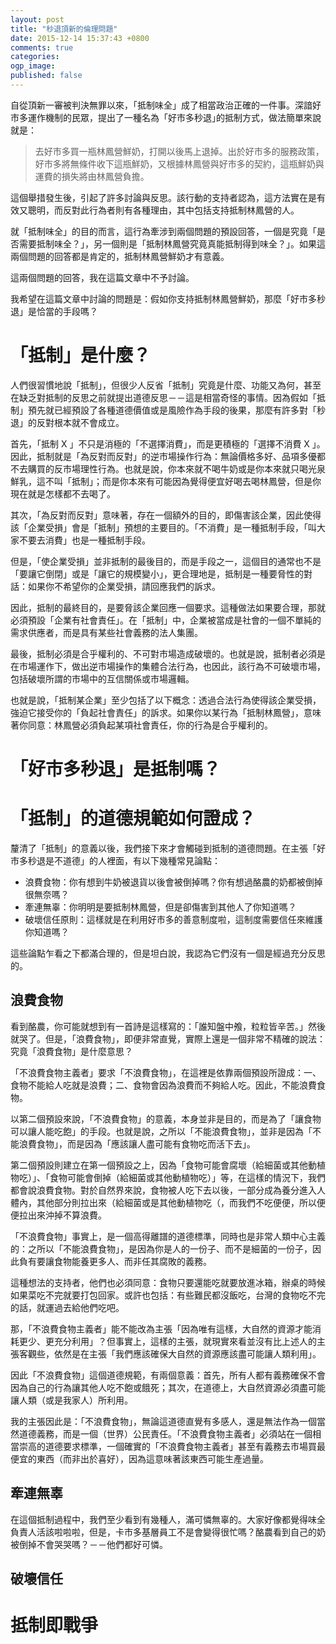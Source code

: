 ```yaml
---
layout: post
title: "秒退頂新的倫理問題"
date: 2015-12-14 15:37:43 +0800
comments: true
categories: 
ogp_image: 
published: false
---
```


自從頂新一審被判決無罪以來，「抵制味全」成了相當政治正確的一件事。深諳好市多運作機制的民眾，提出了一種名為「好市多秒退｣的抵制方式，做法簡單來說就是：

> 去好市多買一瓶林鳳營鮮奶，打開以後馬上退掉。出於好市多的服務政策，好市多將無條件收下這瓶鮮奶，又根據林鳳營與好市多的契約，這瓶鮮奶與運費的損失將由林鳳營負擔。

這個舉措發生後，引起了許多討論與反思。該行動的支持者認為，這方法實在是有效又聰明，而反對此行為者則有各種理由，其中包括支持抵制林鳳營的人。

就「抵制味全」的目的而言，這行為牽涉到兩個問題的預設回答，一個是究竟「是否需要抵制味全？」，另一個則是「抵制林鳳營究竟真能抵制得到味全？」。如果這兩個問題的回答都是肯定的，抵制林鳳營鮮奶才有意義。

這兩個問題的回答，我在這篇文章中不予討論。

我希望在這篇文章中討論的問題是：假如你支持抵制林鳳營鮮奶，那麼「好市多秒退」是恰當的手段嗎？

<!--more-->

# 「抵制」是什麼？

人們很習慣地說「抵制」，但很少人反省「抵制」究竟是什麼、功能又為何，甚至在缺乏對抵制的反思之前就提出道德反思－－這是相當奇怪的事情。因為假如「抵制」預先就已經預設了各種道德價值或是風險作為手段的後果，那麼有許多對「秒退」的反對根本就不會成立。

首先，「抵制 X 」不只是消極的「不選擇消費」，而是更積極的「選擇不消費 X 」。因此，抵制就是「為反對而反對」的逆市場操作行為：無論價格多好、品項多優都不去購買的反市場理性行為。也就是說，你本來就不喝牛奶或是你本來就只喝光泉鮮乳，這不叫「抵制」；而是你本來有可能因為覺得便宜好喝去喝林鳳營，但是你現在就是怎樣都不去喝了。

其次，「為反對而反對」意味著，存在一個額外的目的，即傷害該企業，因此使得該「企業受損」會是「抵制」預想的主要目的。「不消費」是一種抵制手段，「叫大家不要去消費」也是一種抵制手段。

但是，「使企業受損」並非抵制的最後目的，而是手段之一，這個目的通常也不是「要讓它倒閉」或是「讓它的規模變小」，更合理地是，抵制是一種要脅性的對話：如果你不希望你的企業受損，請回應我們的訴求。

因此，抵制的最終目的，是要脅該企業回應一個要求。這種做法如果要合理，那就必須預設「企業有社會責任」。在「抵制」中，企業被當成是社會的一個不單純的需求供應者，而是具有某些社會義務的法人集團。

最後，抵制必須是合乎權利的、不可對市場造成破壞的。也就是說，抵制者必須是在市場運作下，做出逆市場操作的集體合法行為，也因此，該行為不可破壞市場，包括破壞所謂的市場中的互信關係或市場邏輯。

也就是說，「抵制某企業」至少包括了以下概念：透過合法行為使得該企業受損，強迫它接受你的「負起社會責任」的訴求。如果你以某行為「抵制林鳳營」，意味著你同意：林鳳營必須負起某項社會責任，你的行為是合乎權利的。

# 「好市多秒退」是抵制嗎？

# 「抵制」的道德規範如何證成？

釐清了「抵制」的意義以後，我們接下來才會觸碰到抵制的道德問題。在主張「好市多秒退是不道德」的人裡面，有以下幾種常見論點：

* 浪費食物：你有想到牛奶被退貨以後會被倒掉嗎？你有想過酪農的奶都被倒掉很無奈嗎？
* 牽連無辜：你明明是要抵制林鳳營，但是卻傷害到其他人了你知道嗎？
* 破壞信任原則：這樣就是在利用好市多的善意制度啦，這制度需要信任來維護你知道嗎？

這些論點乍看之下都滿合理的，但是坦白說，我認為它們沒有一個是經過充分反思的。

## 浪費食物

看到酪農，你可能就想到有一首詩是這樣寫的：「誰知盤中飧，粒粒皆辛苦。」然後就哭了。但是，「浪費食物」，即便非常直覺，實際上還是一個非常不精確的說法：究竟「浪費食物」是什麼意思？

「不浪費食物主義者」要求「不浪費食物」，在這裡是依靠兩個預設所證成：一、食物不能給人吃就是浪費；二、食物會因為浪費而不夠給人吃。因此，不能浪費食物。

以第二個預設來說，「不浪費食物」的意義，本身並非是目的，而是為了「讓食物可以讓人能吃飽」的手段。也就是說，之所以「不能浪費食物」，並非是因為「不能浪費食物」，而是因為「應該讓人盡可能有食物吃而活下去」。

第二個預設則建立在第一個預設之上，因為「食物可能會腐壞（給細菌或其他動植物吃）」、「食物可能會倒掉（給細菌或其他動植物吃）」等，在這樣的情況下，我們都會說浪費食物。對於自然界來說，食物被人吃下去以後，一部分成為養分進入人體內，其他部分則拉出來（給細菌或是其他動植物吃（，而我們不吃便便，所以便便拉出來沖掉不算浪費。

「不浪費食物」事實上，是一個高得離譜的道德標準，同時也是非常人類中心主義的：之所以「不能浪費食物」，是因為你是人的一份子、而不是細菌的一份子，因此負有要讓食物能養更多人、而非任其腐敗的義務。

這種想法的支持者，他們也必須同意：食物只要還能吃就要放進冰箱，辦桌的時候如果菜吃不完就要打包回家。或許也包括：有些難民都沒飯吃，台灣的食物吃不完的話，就運過去給他們吃吧。

那，「不浪費食物主義者」能不能改為主張「因為唯有這樣，大自然的資源才能消耗更少、更充分利用」？但事實上，這樣的主張，就現實來看並沒有比上述人的主張客觀些，依然是在主張「我們應該確保大自然的資源應該盡可能讓人類利用」。

因此「不浪費食物」這個道德規範，有兩個意義：首先，所有人都有義務確保不會因為自己的行為讓其他人吃不飽或餓死；其次，在道德上，大自然資源必須盡可能讓人類（或是我家人）所利用。

我的主張因此是：「不浪費食物」，無論這道德直覺有多感人，還是無法作為一個當然道德義務，而是一個（世界）公民責任。「不浪費食物主義者」必須站在一個相當崇高的道德要求標準，一個確實的「不浪費食物主義者」甚至有義務去市場買最便宜的東西（而非出於喜好），因為這意味著該東西可能生產過量。

## 牽連無辜

在這個抵制過程中，我們至少看到有幾種人，滿可憐無辜的。大家好像都覺得味全負責人活該啦啦啦，但是，卡市多基層員工不是會變得很忙嗎？酪農看到自己的奶被倒掉不會哭哭嗎？－－他們都好可憐。



## 破壞信任

# 抵制即戰爭

